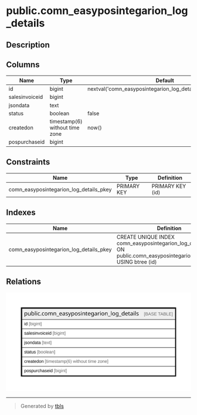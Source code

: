 # public.comn_easyposintegarion_log_details

## Description

## Columns

| Name | Type | Default | Nullable | Children | Parents | Comment |
| ---- | ---- | ------- | -------- | -------- | ------- | ------- |
| id | bigint | nextval('comn_easyposintegarion_log_details_id_seq'::regclass) | false |  |  |  |
| salesinvoiceid | bigint |  | true |  |  |  |
| jsondata | text |  | true |  |  |  |
| status | boolean | false | true |  |  |  |
| createdon | timestamp(6) without time zone | now() | true |  |  |  |
| pospurchaseid | bigint |  | true |  |  |  |

## Constraints

| Name | Type | Definition |
| ---- | ---- | ---------- |
| comn_easyposintegarion_log_details_pkey | PRIMARY KEY | PRIMARY KEY (id) |

## Indexes

| Name | Definition |
| ---- | ---------- |
| comn_easyposintegarion_log_details_pkey | CREATE UNIQUE INDEX comn_easyposintegarion_log_details_pkey ON public.comn_easyposintegarion_log_details USING btree (id) |

## Relations

![er](public.comn_easyposintegarion_log_details.svg)

---

> Generated by [tbls](https://github.com/k1LoW/tbls)
